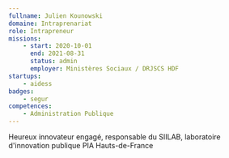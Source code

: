 ```yaml
---
fullname: Julien Kounowski
domaine: Intraprenariat
role: Intrapreneur
missions:
    - start: 2020-10-01
      end: 2021-08-31
      status: admin
      employer: Ministères Sociaux / DRJSCS HDF
startups:
    - aidess
badges:
    - segur
competences:
    - Administration Publique
---
```


Heureux innovateur engagé, responsable du SIILAB, laboratoire d'innovation publique PIA Hauts-de-France
